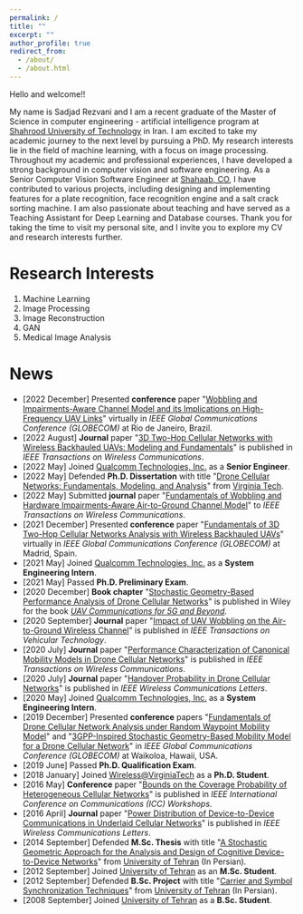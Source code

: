 ```yaml
---
permalink: /
title: ""
excerpt: ""
author_profile: true
redirect_from: 
  - /about/
  - /about.html
---  
```

Hello and welcome!!

My name is Sadjad Rezvani and I am a recent graduate of the Master of Science in computer engineering - artificial intelligence program at [Shahrood University of Technology](https://shahroodut.ac.ir/en/) in Iran. I am excited to take my academic journey to the next level by pursuing a PhD. My research interests lie in the field of machine learning, with a focus on image processing. Throughout my academic and professional experiences, I have developed a strong background in computer vision and software engineering. As a Senior Computer Vision Software Engineer at [Shahaab, CO](https://shahaab-co.com/en/), I have contributed to various projects, including designing and implementing features for a plate recognition, face recognition engine and a salt crack sorting machine. I am also passionate about teaching and have served as a Teaching Assistant for Deep Learning and Database courses. Thank you for taking the time to visit my personal site, and I invite you to explore my CV and research interests further.



Research Interests
======
1. Machine Learning
2. Image Processing
3. Image Reconstruction
4. GAN
5. Medical Image Analysis

News
======
* [2022 December] Presented **conference** paper "[Wobbling and Impairments-Aware Channel Model and its Implications on High-Frequency UAV Links](https://ieeexplore.ieee.org/document/10000688)" virtually in *IEEE Global Communications Conference (GLOBECOM)* at Rio de Janeiro, Brazil.
* [2022 August] **Journal** paper "[3D Two-Hop Cellular Networks with Wireless Backhauled UAVs: Modeling and Fundamentals](https://ieeexplore.ieee.org/document/9712177)" is published in *IEEE Transactions on Wireless Communications*.
* [2022 May] Joined [Qualcomm Technologies, Inc.](https://www.qualcomm.com) as a **Senior Engineer**.
* [2022 May] Defended **Ph.D. Dissertation** with title "[Drone Cellular Networks: Fundamentals, Modeling, and Analysis](https://vtechworks.lib.vt.edu/handle/10919/110919)" from [Virginia Tech](https://vt.edu).
* [2022 May] Submitted **journal** paper "[Fundamentals of Wobbling and Hardware Impairments-Aware Air-to-Ground Channel Model](https://arxiv.org/abs/2205.10957)" to *IEEE Transactions on Wireless Communications*.
* [2021 December] Presented **conference** paper "[Fundamentals of 3D Two-Hop Cellular Networks Analysis with Wireless Backhauled UAVs](https://ieeexplore.ieee.org/document/9685132)" virtually in *IEEE Global Communications Conference (GLOBECOM)* at Madrid, Spain.
* [2021 May] Joined [Qualcomm Technologies, Inc.](https://www.qualcomm.com) as a **System Engineering Intern**.
* [2021 May] Passed **Ph.D. Preliminary Exam**.
* [2020 December] **Book chapter** "[Stochastic Geometry-Based Performance Analysis of Drone Cellular Networks](https://onlinelibrary.wiley.com/doi/abs/10.1002/9781119575795.ch9)" is published in Wiley for the book *[UAV Communications for 5G and Beyond](https://onlinelibrary.wiley.com/doi/book/10.1002/9781119575795)*.
* [2020 September] **Journal** paper "[Impact of UAV Wobbling on the Air-to-Ground Wireless Channel](https://ieeexplore.ieee.org/abstract/document/9206092)" is published in *IEEE Transactions on Vehicular Technology*.
* [2020 July] **Journal** paper "[Performance Characterization of Canonical Mobility Models in Drone Cellular Networks](https://ieeexplore.ieee.org/abstract/document/9078878)" is published in *IEEE Transactions on Wireless Communications*.
* [2020 July] **Journal** paper "[Handover Probability in Drone Cellular Networks](https://ieeexplore.ieee.org/abstract/document/9003219)" is published in *IEEE Wireless Communications Letters*.
* [2020 May] Joined [Qualcomm Technologies, Inc.](https://www.qualcomm.com) as a **System Engineering Intern**.
* [2019 December] Presented **conference** papers "[Fundamentals of Drone Cellular Network Analysis under Random Waypoint Mobility Model](https://ieeexplore.ieee.org/abstract/document/9013341)" and "[3GPP-Inspired Stochastic Geometry-Based Mobility Model for a Drone Cellular Network](https://ieeexplore.ieee.org/abstract/document/9013645)" in *IEEE Global Communications Conference (GLOBECOM)* at Waikoloa, Hawaii, USA.
* [2019 June] Passed **Ph.D. Qualification Exam**.
* [2018 January] Joined [Wireless@VirginiaTech](https://wireless.vt.edu) as a **Ph.D. Student**.
* [2016 May] **Conference** paper "[Bounds on the Coverage Probability of Heterogeneous Cellular Networks](https://ieeexplore.ieee.org/abstract/document/7503878)" is published in *IEEE International Conference on Communications (ICC) Workshops*.
* [2016 April] **Journal** paper "[Power Distribution of Device-to-Device Communications in Underlaid Cellular Networks](https://ieeexplore.ieee.org/abstract/document/7383234)" is published in *IEEE Wireless Communications Letters*.
* [2014 September] Defended **M.Sc. Thesis** with title "[A Stochastic Geometric Approach for the Analysis and Design of Cognitive Device-to-Device Networks](Morteza_MSc_Thesis.pdf)" from [University of Tehran](https://ut.ac.ir/en) (In Persian).
* [2012 September] Joined [University of Tehran](https://ut.ac.ir/en) as an **M.Sc. Student**.
* [2012 September] Defended **B.Sc. Project** with title "[Carrier and Symbol Synchronization Techniques](Morteza_BSc_Project.pdf)" from [University of Tehran](https://ut.ac.ir/en) (In Persian).
* [2008 September] Joined [University of Tehran](https://ut.ac.ir/en) as a **B.Sc. Student**.
